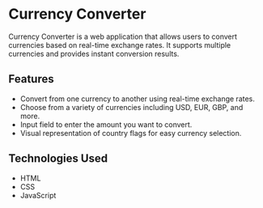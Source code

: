 # Currency Converter

Currency Converter is a web application that allows users to convert currencies based on real-time exchange rates. It supports multiple currencies and provides instant conversion results.

## Features

- Convert from one currency to another using real-time exchange rates.
- Choose from a variety of currencies including USD, EUR, GBP, and more.
- Input field to enter the amount you want to convert.
- Visual representation of country flags for easy currency selection.

## Technologies Used

- HTML
- CSS
- JavaScript

